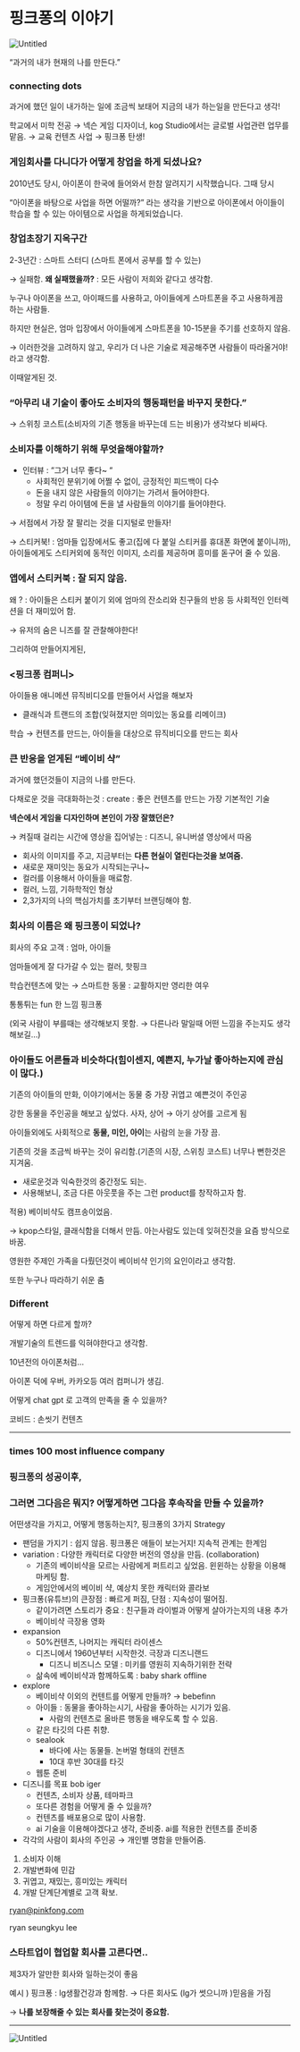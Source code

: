 # 핑크퐁의 이야기

![Untitled](../../Picture/핑크퐁.png)

“과거의 내가 현재의 나를 만든다.”

### connecting dots

과거에 했던 일이 내가하는 일에 조금씩 보태어 지금의 내가 하는일을 만든다고 생각!

학교에서 미학 전공 → 넥슨 게임 디자이너, kog Studio에서는 글로벌 사업관련 업무를 맡음. → 교육 컨텐츠 사업 → 핑크퐁 탄생!

### 게임회사를 다니다가 어떻게 창업을 하게 되셨나요?

2010년도 당시, 아이폰이 한국에 들어와서 한참 알려지기 시작했습니다. 그때 당시

“아이폰을 바탕으로 사업을 하면 어떨까?” 라는 생각을 기반으로 아이폰에서 아이들이 학습을 할 수 있는 아이템으로 사업을 하게되었습니다.

### 창업초장기 지옥구간

2-3년간 : 스마트 스터디 (스마트 폰에서 공부를 할 수 있는)

→ 실패함. **왜 실패했을까?** : 모든 사람이 저희와 같다고 생각함.

누구나 아이폰을 쓰고, 아이패드를 사용하고, 아이들에게 스마트폰을 주고 사용하게끔 하는 사람들.

하지만 현실은, 엄마 입장에서 아이들에게 스마트폰을 10-15분을 주기를 선호하지 않음.

→ 이러한것을 고려하지 않고, 우리가 더 나은 기술로 제공해주면 사람들이 따라올거야! 라고 생각함.

이때알게된 것.

### “아무리 내 기술이 좋아도 소비자의 행동패턴을 바꾸지 못한다.”

→ 스위칭 코스트(소비자의 기존 행동을 바꾸는데 드는 비용)가 생각보다 비싸다.

### 소비자를 이해하기 위해 무엇을해야할까?

- 인터뷰 : “그거 너무 좋다~ “
  - 사회적인 분위기에 어쩔 수 없이, 긍정적인 피드백이 다수
  - 돈을 내지 않은 사람들의 이야기는 가려서 들어야한다.
  - 정말 우리 아이템에 돈을 낼 사람들의 이야기를 들어야한다.

→ 서점에서 가장 잘 팔리는 것을 디지털로 만들자!

→ 스티커북! : 엄마들 입장에서도 좋고(집에 다 붙일 스티커를 휴대폰 화면에 붙이니까), 아이들에게도 스티커외에 동적인 이미지, 소리를 제공하며 흥미를 돋구어 줄 수 있음.

### 앱에서 스티커북 : 잘 되지 않음.

왜 ? : 아이들은 스티커 붙이기 외에 엄마의 잔소리와 친구들의 반응 등 사회적인 인터렉션을 더 재미있어 함.

→ 유저의 숨은 니즈를 잘 관찰해야한다!

그리하여 만들어지게된,

### <핑크퐁 컴퍼니>

아이들용 애니메션 뮤직비디오를 만들어서 사업을 해보자

- 클래식과 트랜드의 조합(잊혀졌지만 의미있는 동요를 리메이크)

학습 → 컨텐츠를 만드는, 아이들을 대상으로 뮤직비디오를 만드는 회사

### 큰 반응을 얻게된 “베이비 샥”

과거에 했던것들이 지금의 나를 만든다.

다채로운 것을 극대화하는것 : create : 좋은 컨텐츠를 만드는 가장 기본적인 기술

**넥슨에서 게임을 디자인하며 본인이 가장 잘했던은?**

→ 켜질때 걸리는 시간에 영상을 집어넣는 : 디즈니, 유니버셜 영상에서 따옴

- 회사의 이미지를 주고, 지금부터는 **다른 현실이 열린다는것을 보여줌.**
- 새로운 재미잇는 동요가 시작되는구나~
- 컬러를 이용해서 아이들을 매료함.
- 컬러, 느낌, 기하학적인 형상
- 2,3가지의 나의 핵심가치를 초기부터 브랜딩해야 함.

### 회사의 이름은 왜 핑크퐁이 되었나?

회사의 주요 고객 : 엄마, 아이들

엄마들에게 잘 다가갈 수 있는 컬러, 핫핑크

학습컨텐츠에 맞는 → 스마트한 동물 : 교활하지만 영리한 여우

통통튀는 fun 한 느낌 핑크퐁

(외국 사람이 부를때는 생각해보지 못함. → 다른나라 말일때 어떤 느낌을 주는지도 생각해보길…)

### 아이들도 어른들과 비슷하다(힘이센지, 예쁜지, 누가날 좋아하는지에 관심이 많다.)

기존의 아이들의 만화, 이야기에서는 동물 중 가장 귀엽고 예쁜것이 주인공

강한 동물을 주인공을 해보고 싶었다. 사자, 상어 → 아기 상어를 고르게 됨

아이들외에도 사회적으로 **동물, 미인, 아이**는 사람의 눈을 가장 끔.

기존의 것을 조금씩 바꾸는 것이 유리함.(기존의 시장, 스위칭 코스트) 너무나 뻔한것은 지겨움.

- 새로운것과 익숙한것의 중간정도 되는.
- 사용해보니, 조금 다른 아웃풋을 주는 그런 product를 창작하고자 함.

적용) 베이비샥도 캠프송이었음.

→ kpop스타일, 클래식함을 더해서 만듬. 아는사람도 있는데 잊혀진것을 요즘 방식으로 바꿈.

영원한 주제인 가족을 다뤘던것이 베이비샥 인기의 요인이라고 생각함.

또한 누구나 따라하기 쉬운 춤

### Different

어떻게 하면 다르게 할까?

개발기술의 트렌드를 익혀야한다고 생각함.

10년전의 아이폰처럼…

아이폰 덕에 우버, 카카오등 여러 컴퍼니가 생김.

어떻게 chat gpt 로 고객의 만족을 줄 수 있을까?

코비드 : 손씻기 컨텐츠

---

### times 100 most influence company

### 핑크퐁의 성공이후,

### 그러면 그다음은 뭐지? 어떻게하면 그다음 후속작을 만들 수 있을까?

어떤생각을 가지고, 어떻게 행동하는지?, 핑크퐁의 3가지 Strategy

- 팬덤을 가지기 : 쉽지 않음. 핑크퐁은 애들이 보는거지! 지속적 관계는 한계임
- variation : 다양한 캐릭터로 다양한 버전의 영상을 만듬. (collaboration)
  - 기존의 베이비샥을 모르는 사람에게 퍼트리고 싶었음. 윈윈하는 상황을 이용해 마케팅 함.
  - 게임안에서의 베이비 샥, 예상치 못한 캐릭터와 콜라보
- 핑크퐁(유튜브)의 큰장점 : 빠르게 퍼짐, 단점 : 지속성이 떨어짐.
  - 같이가려면 스토리가 중요 : 친구들과 라이벌과 어떻게 살아가는지의 내용 추가
  - 베이비샥 극장용 영화
- expansion
  - 50%컨텐츠, 나머지는 캐릭터 라이센스
  - 디즈니에서 1960년부터 시작한것. 극장과 디즈니랜드
    - 디즈니 비즈니스 모델 : 미키를 영원히 지속하기위한 전략
  - 삶속에 베이비샥과 함께하도록 : baby shark offline
- explore
  - 베이비샥 이외의 컨텐트를 어떻게 만들까? → bebefinn
  - 아이들 : 동물을 좋아하는시기, 사람을 좋아하는 시기가 있음.
    - 사람의 컨텐츠로 올바른 행동을 배우도록 할 수 있음.
  - 같은 타깃의 다른 취향.
  - sealook
    - 바다에 사는 동물들. 논버멀 형태의 컨텐츠
    - 10대 후반 30대를 타깃
  - 웹툰 준비
- 디즈니를 목표 bob iger
  - 컨텐츠, 소비자 상품, 테마파크
  - 또다른 경험을 어떻게 줄 수 있을까?
  - 컨텐츠를 배포용으로 많이 사용함.
  - ai 기술을 이용해야겠다고 생각, 준비중. ai를 적용한 컨텐츠를 준비중
- 각각의 사람이 회사의 주인공 → 개인별 명함을 만들어줌.

1. 소비자 이해
2. 개발변화에 민감
3. 귀엽고, 재밌는, 흥미있는 캐릭터
4. 개발 단계단계별로 고객 확보.

ryan@pinkfong.com

ryan seungkyu lee

### 스타트업이 협업할 회사를 고른다면..

제3자가 알만한 회사와 일하는것이 좋음

예시 ) 핑크퐁 : lg생활건강과 함께함. → 다른 회사도 (lg가 썻으니까 )믿음을 가짐

→ **나를 보장해줄 수 있는 회사를 찾는것이 중요함.**

---

![Untitled](../../Picture/disney-synergy-chart.jpg)

